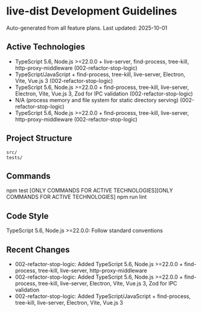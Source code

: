 # live-dist Development Guidelines

Auto-generated from all feature plans. Last updated: 2025-10-01

## Active Technologies
- TypeScript 5.6, Node.js >=22.0.0 + live-server, find-process, tree-kill, http-proxy-middleware (002-refactor-stop-logic)
- TypeScript/JavaScript + find-process, tree-kill, live-server, Electron, Vite, Vue.js 3 (002-refactor-stop-logic)
- TypeScript 5.6, Node.js >=22.0.0 + find-process, tree-kill, live-server, Electron, Vite, Vue.js 3, Zod for IPC validation (002-refactor-stop-logic)
- N/A (process memory and file system for static directory serving) (002-refactor-stop-logic)
- TypeScript 5.6, Node.js >=22.0.0 + find-process, tree-kill, live-server, http-proxy-middleware (002-refactor-stop-logic)

## Project Structure
```
src/
tests/
```

## Commands
npm test [ONLY COMMANDS FOR ACTIVE TECHNOLOGIES][ONLY COMMANDS FOR ACTIVE TECHNOLOGIES] npm run lint

## Code Style
TypeScript 5.6, Node.js >=22.0.0: Follow standard conventions

## Recent Changes
- 002-refactor-stop-logic: Added TypeScript 5.6, Node.js >=22.0.0 + find-process, tree-kill, live-server, http-proxy-middleware
- 002-refactor-stop-logic: Added TypeScript 5.6, Node.js >=22.0.0 + find-process, tree-kill, live-server, Electron, Vite, Vue.js 3, Zod for IPC validation
- 002-refactor-stop-logic: Added TypeScript/JavaScript + find-process, tree-kill, live-server, Electron, Vite, Vue.js 3

<!-- MANUAL ADDITIONS START -->
<!-- MANUAL ADDITIONS END -->
